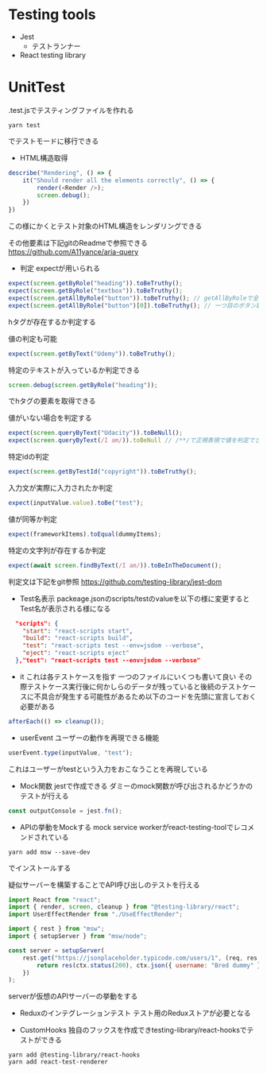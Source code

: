# Testing tools
- Jest
  - テストランナー
- React testing library

# UnitTest
.test.jsでテスティングファイルを作れる
```
yarn test
```
でテストモードに移行できる

- HTML構造取得
```js
describe("Rendering", () => {
    it("Should render all the elements correctly", () => {
        render(<Render />);
        screen.debug();
    })
})
```
この様にかくとテスト対象のHTML構造をレンダリングできる


その他要素は下記gitのReadmeで参照できる
https://github.com/A11yance/aria-query

- 判定
expectが用いられる
```js
expect(screen.getByRole("heading")).toBeTruthy();
expect(screen.getByRole("textbox")).toBeTruthy();
expect(screen.getAllByRole("button")).toBeTruthy(); // getAllByRoleで全要素のテストが可能
expect(screen.getAllByRole("button")[0]).toBeTruthy(); // 一つ目のボタン取得
```
hタグが存在するか判定する

値の判定も可能
```js
expect(screen.getByText("Udemy")).toBeTruthy();
```
特定のテキストが入っているか判定できる

```js
screen.debug(screen.getByRole("heading"));
```
でhタグの要素を取得できる

値がいない場合を判定する
```js
expect(screen.queryByText("Udacity")).toBeNull();
expect(screen.queryByText(/I am/)).toBeNull // /**/で正規表現で値を判定できる
```

特定idの判定
```js
expect(screen.getByTestId("copyright")).toBeTruthy();
```

入力文が実際に入力されたか判定
```js
expect(inputValue.value).toBe("test");
```

値が同等か判定
```js
expect(frameworkItems).toEqual(dummyItems);
```

特定の文字列が存在するか判定
```js
expect(await screen.findByText(/I am/)).toBeInTheDocument();
```

判定文は下記をgit参照
https://github.com/testing-library/jest-dom

- Test名表示
packeage.jsonのscripts/testのvalueを以下の様に変更するとTest名が表示される様になる
```json
  "scripts": {
    "start": "react-scripts start",
    "build": "react-scripts build",
    "test": "react-scripts test --env=jsdom --verbose",
    "eject": "react-scripts eject"
  },"test": "react-scripts test --env=jsdom --verbose"
```

- it
これは各テストケースを指す
一つのファイルにいくつも書いて良い
その際テストケース実行後に何かしらのデータが残っていると後続のテストケースに不具合が発生する可能性があるため以下のコードを先頭に宣言しておく必要がある
```js
afterEach(() => cleanup());
```

- userEvent
ユーザーの動作を再現できる機能
```js
userEvent.type(inputValue, "test");
```
これはユーザーがtestという入力をおこなうことを再現している

- Mock関数
jestで作成できる
ダミーのmock関数が呼び出されるかどうかのテストが行える
```js
const outputConsole = jest.fn();
```

- APIの挙動をMockする
mock service workerがreact-testing-toolでレコメンドされている
```
yarn add msw --save-dev
```
でインストールする

疑似サーバーを構築することでAPI呼び出しのテストを行える
```js
import React from "react";
import { render, screen, cleanup } from "@testing-library/react";
import UserEffectRender from "./UseEffectRender";

import { rest } from "msw";
import { setupServer } from "msw/node";

const server = setupServer(
    rest.get("https://jsonplaceholder.typicode.com/users/1", (req, res, ctx) => {
        return res(ctx.status(200), ctx.json({ username: "Bred dummy" }));
    })
);
```
serverが仮想のAPIサーバーの挙動をする

- Reduxのインテグレーションテスト
テスト用のReduxストアが必要となる

- CustomHooks
独自のフックスを作成できtesting-library/react-hooksでテストができる
```
yarn add @testing-library/react-hooks
yarn add react-test-renderer
```